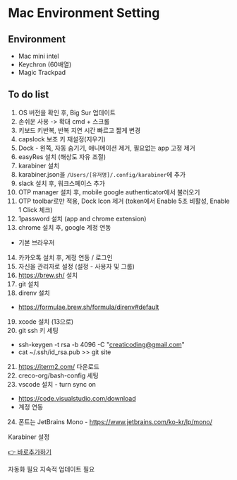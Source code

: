 # Mac Environment Setting

## Environment

- Mac mini intel
- Keychron (60배열)
- Magic Trackpad

## To do list

1. OS 버전을 확인 후, Big Sur 업데이트
2. 손쉬운 사용 -> 확대 cmd + 스크롤
3. 키보드 키반복, 반복 지연 시간 빠르고 짧게 변경
4. capslock 보조 키 재설정(지우기)
5. Dock - 왼쪽, 자동 숨기기, 애니메이션 제거, 필요없는 app 고정 제거
6. easyRes 설치 (해상도 자유 조절)
7. karabiner 설치
8. karabiner.json을 `/Users/[유저명]/.config/karabiner`에 추가
9. slack 설치 후, 워크스페이스 추가
10. OTP manager 설치 후, mobile google authenticator에서 불러오기
11. OTP toolbar로만 적용, Dock Icon 제거 (token에서 Enable 5초 비활성, Enable 1 Click 체크)
12. 1password 설치 (app and chrome extension)
13. chrome 설치 후, google 계정 연동
  - 기본 브라우저
14. 카카오톡 설치 후, 계정 연동 / 로그인
15. 자신을 관리자로 설정 (설정 - 사용자 및 그룹)
16. https://brew.sh/ 설치
17. git 설치
18. direnv 설치
  - https://formulae.brew.sh/formula/direnv#default
19. xcode 설치 (13으로)
20. git ssh 키 세팅
  -  ssh-keygen -t rsa -b 4096 -C "creaticoding@gmail.com"
  -  cat ~/.ssh/id_rsa.pub >> git site
21. https://iterm2.com/ 다운로드
22. creco-org/bash-config 세팅
23. vscode 설치 - turn sync on
  - https://code.visualstudio.com/download
  - 계정 연동
24. 폰트는 JetBrains Mono - https://www.jetbrains.com/ko-kr/lp/mono/

Karabiner 설정

[👉 바로추가하기](karabiner://karabiner/assets/complex_modifications/import?url=https://creco-org.github.io/json-storage/karabiner/creco-config-20211203.json)

자동화 필요
지속적 업데이트 필요
